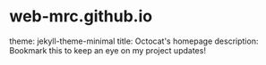 # web-mrc.github.io
theme: jekyll-theme-minimal
title: Octocat's homepage
description: Bookmark this to keep an eye on my project updates!
